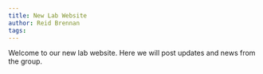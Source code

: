 ```yaml
---
title: New Lab Website
author: Reid Brennan
tags: 
---
```


Welcome to our new lab website. Here we will post updates and news from the group.
